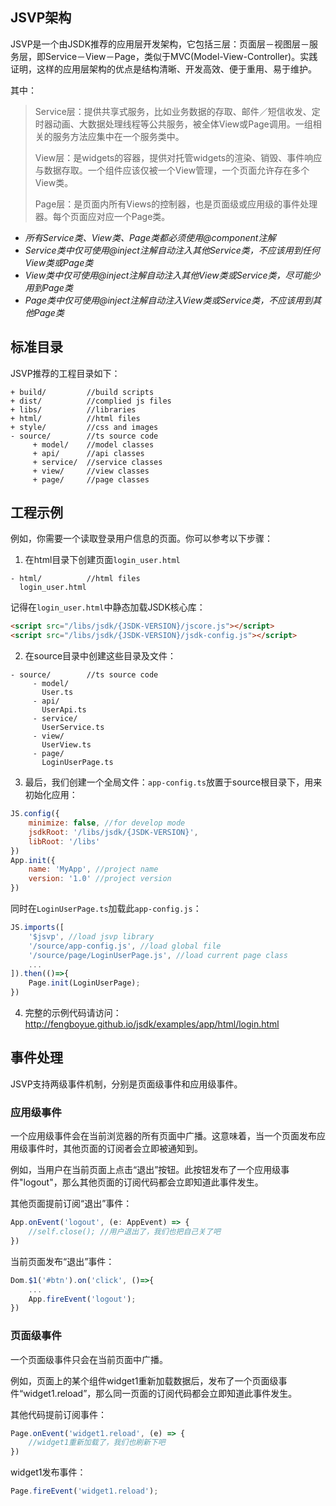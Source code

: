 ## JSVP架构
JSVP是一个由JSDK推荐的应用层开发架构，它包括三层：页面层－视图层－服务层，即Service－View－Page，类似于MVC(Model-View-Controller)。实践证明，这样的应用层架构的优点是结构清晰、开发高效、便于重用、易于维护。

其中：
> Service层：提供共享式服务，比如业务数据的存取、邮件／短信收发、定时器动画、大数据处理线程等公共服务，被全体View或Page调用。一组相关的服务方法应集中在一个服务类中。
>
> View层：是widgets的容器，提供对托管widgets的渲染、销毁、事件响应与数据存取。一个组件应该仅被一个View管理，一个页面允许存在多个View类。
>
> Page层：是页面内所有Views的控制器，也是页面级或应用级的事件处理器。每个页面应对应一个Page类。

* *所有Service类、View类、Page类都必须使用@component注解*
* *Service类中仅可使用@inject注解自动注入其他Service类，不应该用到任何View类或Page类*
* *View类中仅可使用@inject注解自动注入其他View类或Service类，尽可能少用到Page类*
* *Page类中仅可使用@inject注解自动注入View类或Service类，不应该用到其他Page类*

## 标准目录
JSVP推荐的工程目录如下：
```
+ build/         //build scripts
+ dist/          //complied js files
+ libs/          //libraries
+ html/          //html files
+ style/         //css and images
- source/        //ts source code
     + model/    //model classes
     + api/      //api classes
     + service/  //service classes
     + view/     //view classes
     + page/     //page classes
```

## 工程示例
例如，你需要一个读取登录用户信息的页面。你可以参考以下步骤：
1. 在html目录下创建页面<code>login_user.html</code>

```
- html/          //html files
  login_user.html
```

记得在<code>login_user.html</code>中静态加载JSDK核心库：

```html
<script src="/libs/jsdk/{JSDK-VERSION}/jscore.js"></script>
<script src="/libs/jsdk/{JSDK-VERSION}/jsdk-config.js"></script>
```

2. 在source目录中创建这些目录及文件：

```
- source/        //ts source code
     - model/    
       User.ts
     - api/      
       UserApi.ts
     - service/  
       UserService.ts
     - view/     
       UserView.ts
     - page/ 
       LoginUserPage.ts
```

3. 最后，我们创建一个全局文件：<code>app-config.ts</code>放置于source根目录下，用来初始化应用：

```javascript
JS.config({
    minimize: false, //for develop mode
    jsdkRoot: '/libs/jsdk/{JSDK-VERSION}',
    libRoot: '/libs'
})
App.init({
    name: 'MyApp', //project name
    version: '1.0' //project version
})
```

同时在<code>LoginUserPage.ts</code>加载此<code>app-config.js</code>：

```javascript
JS.imports([
    '$jsvp', //load jsvp library
    '/source/app-config.js', //load global file
    '/source/page/LoginUserPage.js', //load current page class
    ...
]).then(()=>{
    Page.init(LoginUserPage);
})
```

4. 完整的示例代码请访问：
http://fengboyue.github.io/jsdk/examples/app/html/login.html

## 事件处理
JSVP支持两级事件机制，分别是页面级事件和应用级事件。

### 应用级事件
一个应用级事件会在当前浏览器的所有页面中广播。这意味着，当一个页面发布应用级事件时，其他页面的订阅者会立即被通知到。

例如，当用户在当前页面上点击“退出”按钮。此按钮发布了一个应用级事件"logout"，那么其他页面的订阅代码都会立即知道此事件发生。

其他页面提前订阅“退出”事件：
```javascript
App.onEvent('logout', (e: AppEvent) => {
    //self.close(); //用户退出了，我们也把自己关了吧
})
```
当前页面发布“退出”事件：
```javascript
Dom.$1('#btn').on('click', ()=>{
    ...
    App.fireEvent('logout');
})
```

### 页面级事件
一个页面级事件只会在当前页面中广播。

例如，页面上的某个组件widget1重新加载数据后，发布了一个页面级事件“widget1.reload”，那么同一页面的订阅代码都会立即知道此事件发生。

其他代码提前订阅事件：
```javascript
Page.onEvent('widget1.reload', (e) => {
    //widget1重新加载了，我们也刷新下吧
})
```
widget1发布事件：
```javascript
Page.fireEvent('widget1.reload');
```
